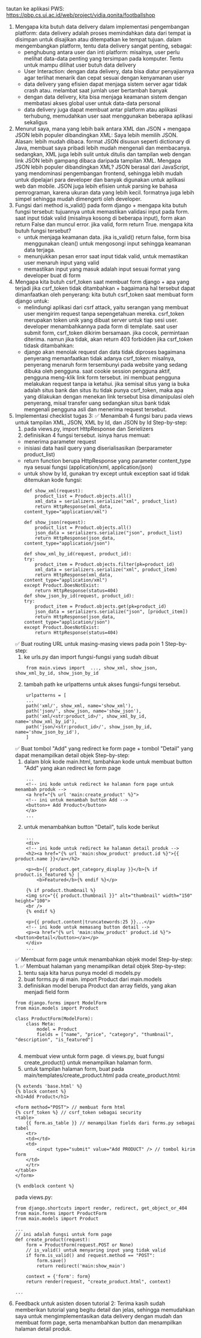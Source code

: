 tautan ke aplikasi PWS: https://pbp.cs.ui.ac.id/web/project/vidia.qonita/footballshop
1. Mengapa kita butuh data delivery dalam implementasi pengembangan platform:
    data delivery adalah proses memindahkan data dari tempat ia disimpan untuk disajikan atau ditempatkan ke tempat tujuan. dalam mengembangkan platform, tentu data delivery sangat penting, sebagai:
    - penghubung antara user dan inti platform: misalnya, user perlu melihat data-data penting yang tersimpan pada komputer. Tentu untuk mampu dilihat user butuh data delivery
    - User Interaction: dengan data delivery, data bisa diatur penyajiannya agar terlihat menarik dan cepat sesuai dengan kenyamanan user
    - data delivery yang efisien dapat menjaga sistem server agar tidak crash atau. melambat saat jumlah user bertambah banyak
    - dengan data delivery, kita bisa menjaga keamanan sistem dengan membatasi akses global user untuk data-data personal 
    - data delivery juga dapat membuat antar platform atau aplikasi terhubung, memudahkan user saat menggunakan beberapa aplikasi sekaligus
2. Menurut saya, mana yang lebih baik antara XML dan JSON + mengapa JSON lebih populer dibandingkan XML:
    Saya lebih memilih JSON. Alasan: 
        lebih mudah dibaca. format JSON disusun seperti dictionary di Java, membuat saya pribadi lebih mudah mengenali dan membacanya. sedangkan, XML juga lebih sulit untuk ditulis dan tampilan web dengan link JSON lebih gampang dibaca daripada tampilan XML. 
    Mengapa JSON lebih populer dibandingkan XML?
        JSON berasal dari JavaScript, yang mendominasi pengembangan frontend, sehingga lebih mudah untuk dipelajari para developer dan banyak digunakan untuk aplikasi web dan mobile. JSON juga lebih efisien untuk parsing ke bahasa pemrograman, karena ukuran data yang lebih kecil. formatnya juga lebih simpel sehingga mudah dimengerti oleh developer.
3. Fungsi dari method is_valid() pada form django + mengapa kita butuh fungsi tersebut:
    tujuannya untuk memastikan validasi input pada form. saat input tidak valid (misalnya kosong di beberapa input), form akan return False dan muncul error. jika valid, form return True.
    mengapa kita butuh fungsi tersebut? 
    - untuk menjaga keamanan data. jika is_valid() return false, form bisa menggunakan clean() untuk mengosongi input sehingga keamanan data terjaga.
    - menunjukkan pesan error saat input tidak valid, untuk memastikan user menaruh input yang valid
    - memastikan input yang masuk adalah input sesuai format yang developer buat di form
4. Mengapa kita butuh csrf_token saat membuat form django + apa yang terjadi jika csrf_token tidak ditambahkan + bagaimana hal tersebut dapat dimanfaatkan oleh penyerang:
    kita butuh csrf_token saat membuat form django untuk:
    - melindungi aplikasi dari csrf attack, yaitu serangan yang membuat user mengirim request tanpa sepengetahuan mereka. csrf_token merupakan token unik yang dibuat server untuk tiap sesi user. developer menambahkannya pada form di template. saat user submit form, csrf_token dikirim bersamaan. jika cocok, permintaan diterima. namun jika tidak, akan return 403 forbidden 
    jika csrf_token tidask ditambahkan:
    - django akan menolak request dan data tidak diproses
    bagaimana penyerang memanfaatkan tidak adanya csrf_token:
    misalnya, penyerang menaruh form tersembunyi pada website yang sedang dibuka oleh pengguna. saat cookie session pengguna aktif, pengguna meng-klik link form tersebut. ini membuat pengguna melakukan request tanpa ia ketahui. jika semisal situs yang ia buka adalah situs bank dan situs itu tidak punya csrf_token, maka apa yang dilakukan dengan menekan link tersebut bisa dimanipulasi oleh penyerang, misal transfer uang sedangkan situs bank tidak mengenali pengguna asli dan menerima request tersebut.
5. Implementasi checklist tugas 3:
   ✅ Menambah 4 fungsi baru pada views untuk tampilan XML, JSON, XML by Id, dan JSON by Id
   Step-by-step: 
   1. pada views.py, import HttpResponse dan Serielizers
   2. definisikan 4 fungsi tersebut. isinya harus memuat:
   - menerima parameter request
   - inisiasi data hasil query yang diserialisasikan (berparameter product_list)
   - return function berupa HttpResponse yang parameter content_type nya sesuai fungsi (application/xml, application/json)
   - untuk show by Id, gunakan try except untuk exception saat id tidak ditemukan
   kode fungsi:
        ```
        def show_xml(request):
            product_list = Product.objects.all()
            xml_data = serializers.serialize("xml", product_list)
            return HttpResponse(xml_data, content_type="application/xml")

        def show_json(request):
            product_list = Product.objects.all()
            json_data = serializers.serialize("json", product_list)
            return HttpResponse(json_data, content_type="application/json")

        def show_xml_by_id(request, product_id):
        try:
            product_item = Product.objects.filter(pk=product_id)
            xml_data = serializers.serialize("xml", product_item)
            return HttpResponse(xml_data, content_type="application/xml")
        except Product.DoesNotExist:
            return HttpResponse(status=404)
        def show_json_by_id(request, product_id):
        try:
            product_item = Product.objects.get(pk=product_id)
            json_data = serializers.serialize("json", [product_item])
            return HttpResponse(json_data, content_type="application/json")
        except Product.DoesNotExist:
            return HttpResponse(status=404)
        ```
   ✅ Buat routing URL untuk masing-masing views pada poin 1
   Step-by-step: 
   1. ke urls.py dan import fungsi-fungsi yang sudah dibuat
    ```
        from main.views import  ..., show_xml, show_json, show_xml_by_id, show_json_by_id
    ```
   2. tambah path ke urlpatterns untuk akses fungsi-fungsi tersebut.
    ```
        urlpatterns = [
        ...
        path('xml/', show_xml, name='show_xml'),
        path('json/', show_json, name='show_json'),
        path('xml/<str:product_id>/', show_xml_by_id, name='show_xml_by_id'),
        path('json/<str:product_id>/', show_json_by_id, name='show_json_by_id'),
        ]
    ```
   ✅ Buat tombol "Add" yang redirect ke form page + tombol "Detail" yang dapat menampilkan detail objek
   Step-by-step: 
   1. dalam blok kode main.html, tambahkan kode untuk membuat button "Add" yang akan redirect ke form page
    ```
        ...
        <!-- ini kode untuk redirect ke halaman form page untuk menambah produk -->
        <a href="{% url 'main:create_product' %}">
        <!-- ini untuk menambah button Add -->
        <button>+ Add Product</button>
        </a>
        ...
    ```
    2. untuk menambahkan button "Detail", tulis kode berikut
    ```
        ...
        <div>
        <!-- ini kode untuk redirect ke halaman detail produk -->
        <h2><a href="{% url 'main:show_product' product.id %}">{{ product.name }}</a></h2>

        <p><b>{{ product.get_category_display }}</b>{% if product.is_featured %} | 
            <b>Featured</b>{% endif %}</p>

        {% if product.thumbnail %}
        <img src="{{ product.thumbnail }}" alt="thumbnail" width="150" height="100">
        <br />
        {% endif %}

        <p>{{ product.content|truncatewords:25 }}...</p>
        <!-- ini kode untuk memasang button detail -->
        <p><a href="{% url 'main:show_product' product.id %}"><button>Detail</button></a></p>
        </div>
        ...
    ```
   ✅ Membuat form page untuk menambahkan objek model
   Step-by-step:
   1. 
   ✅ Membuat halaman yang menampilkan detail objek
   Step-by-step: 
   1. tentu saja kita harus punya model di models.py
   2. buat forms.py di main. import Product dari main.models
   3. definisikan model berupa Product dan array fields, yang akan menjadi field form
    ```
    from django.forms import ModelForm
    from main.models import Product

    class ProductForm(ModelForm):
        class Meta:
            model = Product
            fields = ["name", "price", "category", "thumbnail", "description", "is_featured"]
        
    ```
    4. membuat view untuk form page. di views.py, buat fungsi create_product() untuk menampilkan halaman form.
    5. untuk tampilan halaman form, buat pada main/templates/create_product.html
    pada create_product.html:
    ```
    {% extends 'base.html' %}
    {% block content %}
    <h1>Add Product</h1>

    <form method="POST"> // membuat form html
    {% csrf_token %} // csrf_token sebagai security
    <table>
        {{ form.as_table }} // menampilkan fields dari forms.py sebagai tabel
        <tr>
        <td></td>
        <td>
            <input type="submit" value="Add PRODUCT" /> // tombol kirim form
        </td>
        </tr>
    </table>
    </form>

    {% endblock content %}

    ```
    pada views.py: 
    ```
    from django.shortcuts import render, redirect, get_object_or_404
    from main.forms import ProductForm
    from main.models import Product

    ...
    // ini adalah fungsi untuk form page
    def create_product(request): 
        form = ProductForm(request.POST or None)
        // is_valid() untuk menyaring input yang tidak valid
        if form.is_valid() and request.method == "POST":
            form.save()
            return redirect('main:show_main') 

        context = {'form': form}
        return render(request, "create_product.html", context)

    ...
    ```
6. Feedback untuk asisten dosen tutorial 2: Terima kasih sudah memberikan tutorial yang begitu detail dan jelas, sehingga memudahkan saya untuk mengimplementasikan data delivery dengan mudah dan membuat form page, serta menambahkan button dan menampilkan halaman detail produk.





